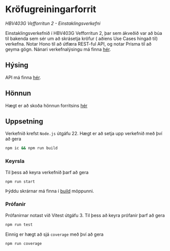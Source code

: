 # Kröfugreiningarforrit
_HBV403G Vefforritun 2 - Einstaklingsverkefni_

Einstaklingsverkefnið í HBV403G Vefforritun 2, þar sem ákveðið var að búa til bakenda sem sér um að skrásetja kröfur ( aðiens Use Cases hingað til) verkefna. Notar Hono til að útfæra REST-ful API, og notar Prisma til að geyma gögn. Nánari verkefnalýsingu má finna [hér](https://github.com/AndriFannar/HBV403G-Vef2-EV).

## Hýsing
API má finna [hér](https://hbv403g-vef2-ev2-pls.onrender.com).

## Hönnun
Hægt er að skoða hönnun forritsins [hér](designDocs/Design.png)

## Uppsetning
Verkefnið krefst `Node.js` útgáfu 22.
Hægt er að setja upp verkefnið með því að gera 
```bash
npm ic && npm run build
```

### Keyrsla
Til þess að keyra verkefnið þarf að gera
```bash
npm run start
```

Þýddu skrárnar má finna í [build](build/) möppunni.

### Prófanir
Prófanirnar notast við Vitest útgáfu 3.
Til þess að keyra prófanir þarf að gera 
```bash
npm run test
```
Einnig er hægt að sjá `coverage` með því að gera
```bash
npm run coverage
```
